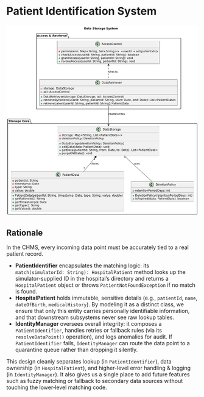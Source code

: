 # Patient Identification System

![Patient Identification System](PatientIdentificationSystem.png)

## Rationale

In the CHMS, every incoming data point must be accurately tied to a real patient record.
- **PatientIdentifier** encapsulates the matching logic: its `match(simulatorId: String): HospitalPatient` method looks up the simulator-supplied ID in the hospital’s directory and returns a `HospitalPatient` object or throws `PatientNotFoundException` if no match is found.
- **HospitalPatient** holds immutable, sensitive details (e.g., `patientId`, `name`, `dateOfBirth`, `medicalHistory`). By modeling it as a distinct class, we ensure that only this entity carries personally identifiable information, and that downstream subsystems never see raw lookup tables.
- **IdentityManager** oversees overall integrity: it composes a `PatientIdentifier`, handles retries or fallback rules (via its `resolveDataPoint()` operation), and logs anomalies for audit. If `PatientIdentifier` fails, `IdentityManager` can route the data point to a quarantine queue rather than dropping it silently.

This design cleanly separates lookup (in `PatientIdentifier`), data ownership (in `HospitalPatient`), and higher-level error handling & logging (in `IdentityManager`). It also gives us a single place to add future features such as fuzzy matching or fallback to secondary data sources without touching the lower‐level matching code.
